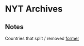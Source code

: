 # NYT Archives

## Notes

Countries that split / removed [former](https://en.wikipedia.org/wiki/List_of_former_sovereign_states)
